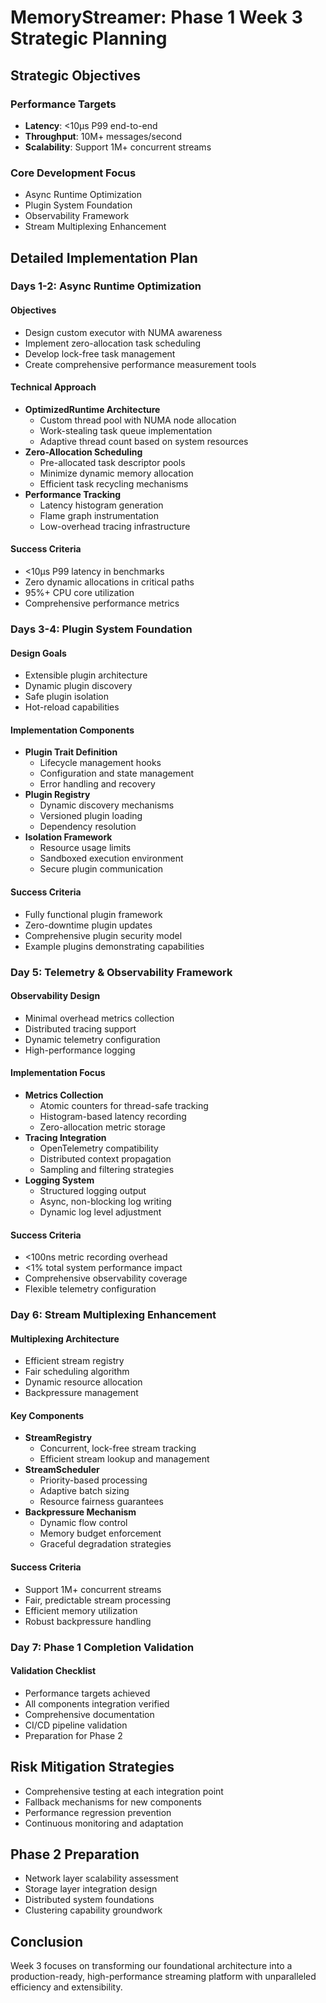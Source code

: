 # MemoryStreamer: Phase 1 Week 3 Strategic Planning

## Strategic Objectives

### Performance Targets
- **Latency**: <10μs P99 end-to-end
- **Throughput**: 10M+ messages/second
- **Scalability**: Support 1M+ concurrent streams

### Core Development Focus
- Async Runtime Optimization
- Plugin System Foundation
- Observability Framework
- Stream Multiplexing Enhancement

## Detailed Implementation Plan

### Days 1-2: Async Runtime Optimization
#### Objectives
- Design custom executor with NUMA awareness
- Implement zero-allocation task scheduling
- Develop lock-free task management
- Create comprehensive performance measurement tools

#### Technical Approach
- **OptimizedRuntime Architecture**
  - Custom thread pool with NUMA node allocation
  - Work-stealing task queue implementation
  - Adaptive thread count based on system resources
- **Zero-Allocation Scheduling**
  - Pre-allocated task descriptor pools
  - Minimize dynamic memory allocation
  - Efficient task recycling mechanisms
- **Performance Tracking**
  - Latency histogram generation
  - Flame graph instrumentation
  - Low-overhead tracing infrastructure

#### Success Criteria
- <10μs P99 latency in benchmarks
- Zero dynamic allocations in critical paths
- 95%+ CPU core utilization
- Comprehensive performance metrics

### Days 3-4: Plugin System Foundation
#### Design Goals
- Extensible plugin architecture
- Dynamic plugin discovery
- Safe plugin isolation
- Hot-reload capabilities

#### Implementation Components
- **Plugin Trait Definition**
  - Lifecycle management hooks
  - Configuration and state management
  - Error handling and recovery
- **Plugin Registry**
  - Dynamic discovery mechanisms
  - Versioned plugin loading
  - Dependency resolution
- **Isolation Framework**
  - Resource usage limits
  - Sandboxed execution environment
  - Secure plugin communication

#### Success Criteria
- Fully functional plugin framework
- Zero-downtime plugin updates
- Comprehensive plugin security model
- Example plugins demonstrating capabilities

### Day 5: Telemetry & Observability Framework
#### Observability Design
- Minimal overhead metrics collection
- Distributed tracing support
- Dynamic telemetry configuration
- High-performance logging

#### Implementation Focus
- **Metrics Collection**
  - Atomic counters for thread-safe tracking
  - Histogram-based latency recording
  - Zero-allocation metric storage
- **Tracing Integration**
  - OpenTelemetry compatibility
  - Distributed context propagation
  - Sampling and filtering strategies
- **Logging System**
  - Structured logging output
  - Async, non-blocking log writing
  - Dynamic log level adjustment

#### Success Criteria
- <100ns metric recording overhead
- <1% total system performance impact
- Comprehensive observability coverage
- Flexible telemetry configuration

### Day 6: Stream Multiplexing Enhancement
#### Multiplexing Architecture
- Efficient stream registry
- Fair scheduling algorithm
- Dynamic resource allocation
- Backpressure management

#### Key Components
- **StreamRegistry**
  - Concurrent, lock-free stream tracking
  - Efficient stream lookup and management
- **StreamScheduler**
  - Priority-based processing
  - Adaptive batch sizing
  - Resource fairness guarantees
- **Backpressure Mechanism**
  - Dynamic flow control
  - Memory budget enforcement
  - Graceful degradation strategies

#### Success Criteria
- Support 1M+ concurrent streams
- Fair, predictable stream processing
- Efficient memory utilization
- Robust backpressure handling

### Day 7: Phase 1 Completion Validation
#### Validation Checklist
- Performance targets achieved
- All components integration verified
- Comprehensive documentation
- CI/CD pipeline validation
- Preparation for Phase 2

## Risk Mitigation Strategies
- Comprehensive testing at each integration point
- Fallback mechanisms for new components
- Performance regression prevention
- Continuous monitoring and adaptation

## Phase 2 Preparation
- Network layer scalability assessment
- Storage layer integration design
- Distributed system foundations
- Clustering capability groundwork

## Conclusion
Week 3 focuses on transforming our foundational architecture into a production-ready, high-performance streaming platform with unparalleled efficiency and extensibility.
